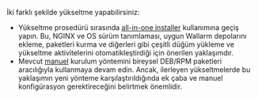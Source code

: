 İki farklı şekilde yükseltme yapabilirsiniz:

* Yükseltme prosedürü sırasında [all-in-one installer](#upgrade-with-all-in-one-installer) kullanımına geçiş yapın. Bu, NGINX ve OS sürüm tanımlaması, uygun Wallarm depolarını ekleme, paketleri kurma ve diğerleri gibi çeşitli düğüm yükleme ve yükseltme aktivitelerini otomatikleştirdiği için önerilen yaklaşımdır.
* Mevcut [manuel](#manual-upgrade) kurulum yöntemini bireysel DEB/RPM paketleri aracılığıyla kullanmaya devam edin. Ancak, ilerleyen yükseltmelerde bu yaklaşımın yeni yönteme karşılaştırıldığında ek çaba ve manuel konfigürasyon gerektireceğini belirtmek önemlidir.